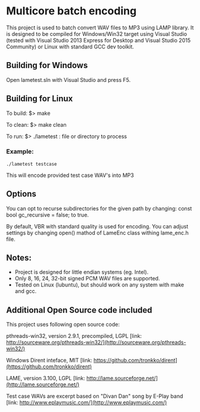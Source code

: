 Multicore batch encoding
========================
This project is used to batch convert WAV files to MP3 using LAMP library. It is designed to be compiled
for Windows/Win32 target using Visual Studio (tested with Visual Studio 2013 Express for Desktop and
Visual Studio 2015 Community) or Linux with standard GCC dev toolkit.

Building for Windows
--------------------
Open lametest.sln with Visual Studio and press F5.

Building for Linux
------------------
To build:
    $> make

To clean:
    $> make clean

To run:
    $> ./lametest <path>
<path>: file or directory to process

### Example:
    ./lametest testcase
This will encode provided test case WAV's into MP3

Options
-------
You can opt to recurse subdirectories for the given path by changing:
    const bool gc_recursive = false;
to true.

By default, VBR with standard quality is used for encoding. You can adjust settings by changing open()
mathod of LameEnc class withing lame_enc.h file.

Notes:
------
* Project is designed for little endian systems (eg. Intel).
* Only 8, 16, 24, 32-bit signed PCM WAV files are supported.
* Tested on Linux (lubuntu), but should work on any system with make and gcc.


Additional Open Source code included
------------------------------------
This project uses following open source code:

pthreads-win32, version 2.9.1, precompiled, LGPL
[link: http://sourceware.org/pthreads-win32/](http://sourceware.org/pthreads-win32/)

Windows Dirent inteface, MIT
[link: https://github.com/tronkko/dirent](https://github.com/tronkko/dirent)

LAME, version 3.100, LGPL
[link: http://lame.sourceforge.net/](http://lame.sourceforge.net/)

Test case WAVs are excerpt based on "Divan Dan" song by E-Play band
[link: http://www.eplaymusic.com/](http://www.eplaymusic.com/)
